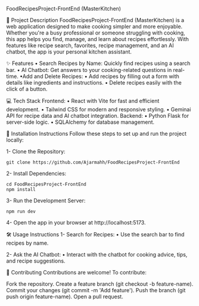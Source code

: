 FoodRecipesProject-FrontEnd (MasterKitchen)

📖 Project Description
FoodRecipesProject-FrontEnd (MasterKitchen) is a web application designed to make cooking simpler and more enjoyable. Whether you're a busy professional or someone struggling with cooking, this app helps you find, manage, and learn about recipes effortlessly. With features like recipe search, favorites, recipe management, and an AI chatbot, the app is your personal kitchen assistant.


✨ Features
• Search Recipes by Name: Quickly find recipes using a search bar.
• AI Chatbot: Get answers to your cooking-related questions in real-time.
•Add and Delete Recipes:
    • Add recipes by filling out a form with details like ingredients and instructions.
    • Delete recipes easily with the click of a button.


💻 Tech Stack
Frontend:
    • React with Vite for fast and efficient development.
    • Tailwind CSS for modern and responsive styling.
    • Geminai API for recipe data and AI chatbot integration.
Backend:
    • Python Flask for server-side logic.
    • SQLAlchemy for database management.


🚀 Installation Instructions
Follow these steps to set up and run the project locally:

1- Clone the Repository:
    
    git clone https://github.com/Ajarmahh/FoodRecipesProject-FrontEnd


2- Install Dependencies:

    cd FoodRecipesProject-FrontEnd
    npm install


3- Run the Development Server:

    npm run dev


4- Open the app in your browser at http://localhost:5173.



🛠️ Usage Instructions
1- Search for Recipes:
    • Use the search bar to find recipes by name.


2- Ask the AI Chatbot:
    • Interact with the chatbot for cooking advice, tips, and recipe suggestions.
      


🤝 Contributing
Contributions are welcome! To contribute:

Fork the repository.
Create a feature branch (git checkout -b feature-name).
Commit your changes (git commit -m 'Add feature').
Push the branch (git push origin feature-name).
Open a pull request.
